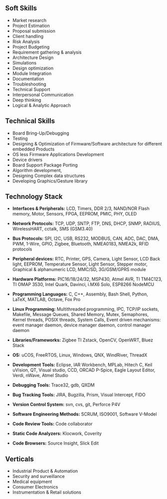 ## Soft Skills
- Market research
- Project Estimation
- Proposal submission
- Client handling
- Risk Analysis
- Project Budgeting
- Requirement gathering & analysis
- Architecture Design
- Simulations
- Design optimization
- Module Integration
- Documentation
- Troubleshooting
- Technical Support
- Interpersonal Communication
- Deep thinking
- Logical & Analytic Approach

## Technical Skills
- Board Bring-Up/Debugging
- Testing
-	Designing & Optimization of Firmware/Software architecture for different embedded Products 
-	OS less Firmware Applications Development
- Device drivers
- Board Support Package Porting
-	Algorithm development,
- Designing Complex data structures
- Developing Graphics/Gesture library

## Technology Stack
- **Interfaces & Peripherals:** LCD, Timers, DDR 2/3, NAND/NOR Flash memory, Motor, Sensors, FPGA, EEPROM, PMIC, PHY, OLED

- **Network Protocols:** TCP, UDP, SNTP, FTP, DNS, DHCP, SNMP, RADIUS, WirelessHART, cctalk, SMS (GSM3.40)

- **Bus Protocols:** SPI, I2C, USB, RS232, MODBUS, CAN, ADC, DAC, DMA, PWM, 1-Wire, GPIO, Zigbee, Bluetooth, NMEA0183, NMEA2k, RFID protocols

- **Peripheral devices:** RTC, Printer, GPS, Camera, Light Sensor, LCD Back light, EEPROM, Temperature Sensor, Light Sensor, Stepper motor, Graphical & alphanumeric LCD, MMC/SD, 3G/GSM/GPRS module

- **Hardware Platforms:** PIC16/18/24/32, MSP430, Atmel AVR, TI TM4C123, TI OMAP 3530, Intel Quark, Davinci, i.MX6 Solo, ESP8266  NodeMCU

- **Programming Languages:** C, C++, Assembly, Bash Shell, Python, LaTeX, MATLAB, Octave, Fox Pro

- **Linux Programming:** Multithreaded programming, IPC, TCP/IP sockets, Makefile, Message Queues, Shared Memory, Mutex, Semaphores, Kernel threads, POSIX threads, System Calls, Event driven mechanisms: event manager daemon, device manager daemon, control manager daemon

- **Libraries/Frameworks:** Zigbee TI Zstack, OpenCV, OpenWRT, Bluez Stack

- **OS:** uCOS, FreeRTOS, Linux, Windows, QNX, WindRiver, ThreadX

- **Development Tools:** Eclipse, IAR Workbench, MPLab, Hitech C, Keil uVision, QT, Visual studio, CCD, ORCAD P-Spice, Eagle Layout Editor, Verdi, nWave, Atmel Studio

- **Debugging Tools:** Trace32, gdb, QXDM

- **Bug Tracking Tools:** JIRA, Bugzilla, Prism, Visual Intercept, FIDO

- **Version Control System:** svn, cvs, git, Perforce P4V

- **Software Engineering Methods:** SCRUM, ISO9001, Software V-Model

- **Code Review Tools:** Code collaborator

- **Static Code Analyzers:** Klocwork, Coverity

- **Code Browsers:** Source Insight, Slick Edit

## Verticals
- Industrial Product & Automation
- Security and surveillance
- Medical equipment
- Consumer Electronics
- Instrumentation & Retail solutions
